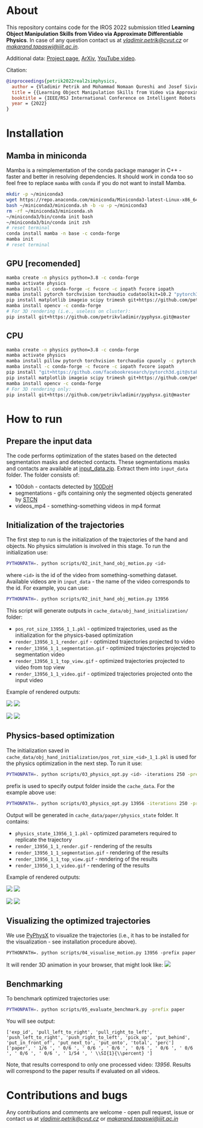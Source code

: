 # About
This repository contains code for the IROS 2022 submission titled **Learning Object Manipulation Skills from Video via Approximate Differentiable Physics**.
In case of any question contact us at *vladimir.petrik@cvut.cz* or *makarand.tapaswi@iiit.ac.in*.

Additional data:
[Project page](https://data.ciirc.cvut.cz/public/projects/2022Real2SimPhysics/), 
[ArXiv](https://arxiv.org/abs/2208.01960), 
[YouTube video](https://youtu.be/QS6TDqr87gc).

[//]: # ([arXiv]&#40;TBD&#41;,)
[//]: # ([Paper PDF]&#40;https://drive.google.com/file/d/1DuHan9oZXznDnXiCP7J6ogWn8FMAAkIJ/view&#41;)

Citation:
```bibtex
@inproceedings{petrik2022real2simphysics,
  author = {Vladimir Petrik and Mohammad Nomaan Qureshi and Josef Sivic and Makarand Tapaswi},
  title = {{Learning Object Manipulation Skills from Video via Approximate Differentiable Physics}},
  booktitle = {IEEE/RSJ International Conference on Intelligent Robots and Systems (IROS)},
  year = {2022}
}
```


# Installation

## Mamba in miniconda
Mamba is a reimplementation of the conda package manager in C++ - faster and better in resolving dependencies.
It should work in conda too so feel free to replace `mamba` with `conda` if you do not want to install Mamba. 
```bash
mkdir -p ~/miniconda3
wget https://repo.anaconda.com/miniconda/Miniconda3-latest-Linux-x86_64.sh -O ~/miniconda3/miniconda.sh
bash ~/miniconda3/miniconda.sh -b -u -p ~/miniconda3
rm -rf ~/miniconda3/miniconda.sh
~/miniconda3/bin/conda init bash
~/miniconda3/bin/conda init zsh
# reset terminal
conda install mamba -n base -c conda-forge
mamba init
# reset terminal
```

## GPU [recomended]
```bash
mamba create -n physics python=3.8 -c conda-forge
mamba activate physics
mamba install -c conda-forge -c fvcore -c iopath fvcore iopath
mamba install pytorch torchvision torchaudio cudatoolkit=10.2 "pytorch3d>=0.6.2" -c pytorch -c conda-forge -c pytorch3d
pip install matplotlib imageio scipy trimesh git+https://github.com/petrikvladimir/torchcubicspline.git torchdiffeq imageio-ffmpeg
mamba install opencv -c conda-forge
# For 3D rendering (i.e., useless on cluster):
pip install git+https://github.com/petrikvladimir/pyphysx.git@master
```

## CPU
```bash
mamba create -n physics python=3.8 -c conda-forge
mamba activate physics
mamba install pillow pytorch torchvision torchaudio cpuonly -c pytorch
mamba install -c conda-forge -c fvcore -c iopath fvcore iopath
pip install "git+https://github.com/facebookresearch/pytorch3d.git@stable"
pip install matplotlib imageio scipy trimesh git+https://github.com/petrikvladimir/torchcubicspline.git torchdiffeq imageio-ffmpeg
mamba install opencv -c conda-forge
# For 3D rendering only:
pip install git+https://github.com/petrikvladimir/pyphysx.git@master
```

# How to run

## Prepare the input data
The code performs optimization of the states based on the detected segmentation masks and detected contacts.
These segmentations masks and contacts are available at [input_data.zip](https://data.ciirc.cvut.cz/public/projects/2022Real2SimPhysics/input_data.zip). Extract them into `input_data` folder.
The folder consists of:
- 100doh - contacts detected by [100DoH](https://github.com/ddshan/hand_object_detector)
- segmentations - gifs containing only the segmented objects generated by [STCN](https://github.com/hkchengrex/STCN)
- videos_mp4 - something-something videos in mp4 format


## Initialization of the trajectories
The first step to run is the initialization of the trajectories of the hand and objects.
No physics simulation is involved in this stage.
To run the initialization use:
```bash
PYTHONPATH=. python scripts/02_init_hand_obj_motion.py <id>
```
where `<id>` is the id of the video from something-something dataset. Available videos are in `input_data` - the name of the video corresponds to the id.
For example, you can use:
```bash
PYTHONPATH=. python scripts/02_init_hand_obj_motion.py 13956
```
This script will generate outputs in `cache_data/obj_hand_initialization/` folder:
- `pos_rot_size_13956_1_1.pkl` - optimized trajectories, used as the initialization for the physics-based optimization 
- `render_13956_1_1_render.gif` - optimized trajectories projected to video
- `render_13956_1_1_segmentation.gif` - optimized trajectories projected to segmentation video
- `render_13956_1_1_top_view.gif` - optimized trajectories projected to video from top view
- `render_13956_1_1_video.gif` - optimized trajectories projected onto the input video

Example of rendered outputs:

![](doc/render_13956_1_1_render.gif) 
![](doc/render_13956_1_1_top_view.gif)

![](doc/render_13956_1_1_video.gif) 
![](doc/render_13956_1_1_segmentation.gif) 

## Physics-based optimization
The initialization saved in `cache_data/obj_hand_initialization/pos_rot_size_<id>_1_1.pkl` is used for the physics optimization in the next step.
To run it use:
```bash
PYTHONPATH=. python scripts/03_physics_opt.py <id> -iterations 250 -prefix <prefix> --release_fix
```
prefix is used to specify output folder inside the `cache_data`. For the example above use:
```bash
PYTHONPATH=. python scripts/03_physics_opt.py 13956 -iterations 250 -prefix paper --release_fix
```
Output will be generated in `cache_data/paper/physics_state` folder. It contains:
- `physics_state_13956_1_1.pkl` - optimized parameters required to replicate the trajectory
- `render_13956_1_1_render.gif`  - rendering of the results
- `render_13956_1_1_segmentation.gif`  - rendering of the results
- `render_13956_1_1_top_view.gif`  - rendering of the results
- `render_13956_1_1_video.gif`  - rendering of the results

Example of rendered outputs:

![](doc/physics_state/render_13956_1_1_render.gif) 
![](doc/physics_state/render_13956_1_1_top_view.gif) 

![](doc/physics_state/render_13956_1_1_video.gif) 
![](doc/physics_state/render_13956_1_1_segmentation.gif) 


## Visualizing the optimized trajectories
We use [PyPhysX](https://github.com/petrikvladimir/pyphysx/) to visualize the trajectories (i.e., it has to be installed for the visualization - see installation procedure above).
```
PYTHONPATH=. python scripts/04_visualise_motion.py 13956 -prefix paper
```
It will render 3D animation in your browser, that might look like:
![](doc/anim_vid.gif) 


## Benchmarking
To benchmark optimized trajectories use:
```bash
PYTHONPATH=. python scripts/05_evaluate_benchmark.py -prefix paper
```
You will see output:
```
['exp_id', 'pull_left_to_right', 'pull_right_to_left', 'push_left_to_right', 'push_right_to_left', 'pick_up', 'put_behind', 'put_in_front_of', 'put_next_to', 'put_onto', 'total', 'perc']
['paper', ' 1/6 ', ' 0/6 ', ' 0/6 ', ' 0/6 ', ' 0/6 ', ' 0/6 ', ' 0/6 ', ' 0/6 ', ' 0/6 ', ' 1/54 ', ' \\SI{1}{\\percent} ']
```
Note, that results correspond to only one processed video: *13956*. Results will correspond to the paper results if evaluated on all videos.

# Contributions and bugs
Any contributions and comments are welcome - open pull request, issue or contact us at *vladimir.petrik@cvut.cz* or *makarand.tapaswi@iiit.ac.in*
